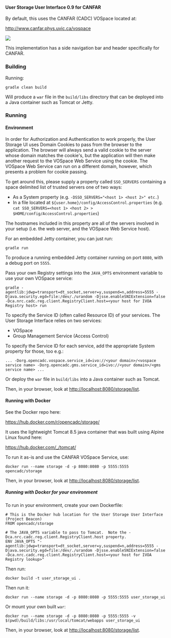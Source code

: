 ---
---

#### User Storage User Interface 0.9 for CANFAR

By default, this uses the CANFAR (CADC) VOSpace located at:

<a rel="external" href="http://www.canfar.phys.uvic.ca/vospace">http://www.canfar.phys.uvic.ca/vospace</a>

<a href="https://travis-ci.org/canfar/vosui"><img src="https://travis-ci.org/canfar/vosui.svg?branch=master" /></a>

This implementation has a side navigation bar and header specifically for CANFAR.

### Building

Running:

`gradle clean build`

Will produce a `war` file in the `build/libs` directory that can be deployed into a Java container such as Tomcat or Jetty.


### Running

#### Environment

In order for Authorization and Authentication to work properly, the User Storage UI uses Domain Cookies to pass from the browser to the application.
The browser will always send a valid cookie to the server whose domain matches the cookie's, but the application will then make another request
to the VOSpace Web Service using the cookie.  The VOSpace Web Service can run on a different domain, however, which presents a problem for
cookie passing.

To get around this, please supply a property called `SSO_SERVERS` containing a space delimited list of trusted servers one of two ways:

  - As a System property (e.g. `-DSSO_SERVERS="<host 1> <host 2>" etc.`)
  - In a file located at `${user.home}/config/AccessControl.properties` (e.g. `cat SSO_SERVERS=<host 1> <host 2> > $HOME/config/AccessControl.properties`)

The hostnames included in this property are all of the servers involved in your setup (i.e. the web server, and the VOSpace Web Service host).

For an embedded Jetty container, you can just run:

`gradle run`

To produce a running embedded Jetty container running on port `8080`, with a debug port on `5555`.

Pass your own Registry settings into the `JAVA_OPTS` environment variable to use your own VOSpace service:

`gradle -agentlib:jdwp=transport=dt_socket,server=y,suspend=n,address=5555 -Djava.security.egd=file:/dev/./urandom -Djsse.enableSNIExtension=false -Dca.nrc.cadc.reg.client.RegistryClient.host=<your host for IVOA Registry host> run`

To specify the Service ID (often called Resource ID) of your services.  The User Storage Interface relies on two services:


 - VOSpace
 - Group Management Service (Access Control)

To specify the Service ID for each service, add the appropriate System property for those, too e.g.:

`... -Dorg.opencadc.vospace.service_id=ivo://<your domain>/<vospace service name> -Dorg.opencadc.gms.service_id=ivo://<your domain>/<gms service name> ...`


Or deploy the `war` file in `build/libs` into a Java container such as Tomcat.

Then, in your browser, look at <a href="http://localhost:8080/storage/list">http://localhost:8080/storage/list</a>.

#### Running with Docker

See the Docker repo here:

<a rel="external" href="https://hub.docker.com/r/opencadc/storage/">https://hub.docker.com/r/opencadc/storage/</a>

It uses the lightweight Tomcat 8.5 java container that was built using Alpine Linux found here:

<a href="https://hub.docker.com/_/tomcat/" rel="external">https://hub.docker.com/_/tomcat/</a>

To run it as-is and use the CANFAR VOSpace Service, use:

`docker run --name storage -d -p 8080:8080 -p 5555:5555 opencadc/storage`

Then, in your browser, look at <a href="http://localhost:8080/storage/list">http://localhost:8080/storage/list</a>.

##### Running with Docker for your environment

To run in your environment, create your own Dockerfile:

```
# This is the Docker hub location for the User Storage User Interface (Project Beacon)
FROM opencadc/storage

# The JAVA_OPTS variable to pass to Tomcat.  Note the -Dca.nrc.cadc.reg.client.RegistryClient.host property.
ENV JAVA_OPTS "-agentlib:jdwp=transport=dt_socket,server=y,suspend=n,address=5555 -Djava.security.egd=file:/dev/./urandom -Djsse.enableSNIExtension=false -Dca.nrc.cadc.reg.client.RegistryClient.host=<your host for IVOA Registry lookup>"
```

Then run:

`docker build -t user_storage_ui .`

Then run it:

`docker run --name storage -d -p 8080:8080 -p 5555:5555 user_storage_ui`

Or mount your own built `war`:

`docker run --name storage -d -p 8080:8080 -p 5555:5555 -v $(pwd)/build/libs:/usr/local/tomcat/webapps user_storage_ui`

Then, in your browser, look at <a href="http://localhost:8080/storage/list">http://localhost:8080/storage/list</a>.
